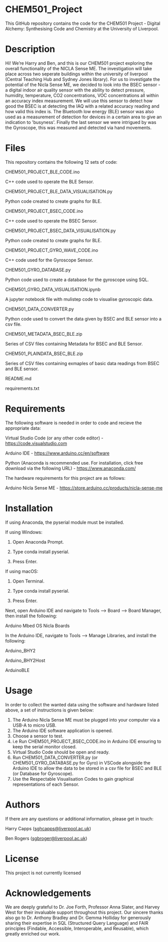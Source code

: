 # CHEM501_Project

This GitHub repository contains the code for the CHEM501 Project - Digital Alchemy: Synthesising Code and Chemistry at the University of Liverpool.


# Description 

Hi! We’re Harry and Ben, and this is our CHEM501 project exploring the overall functionality of the NICLA Sense ME. The investigation will take place across two seperate buildings within the university of liverpool (Central Teaching Hub and Sydney Jones library). For us to investigate the potential of the Nicla Sense ME, we decided to look into the BSEC sensor - a digital indoor air quality sensor with the ability to detect pressure, humidity, temperature, CO2 concentrations, VOC concentrations all within an accuracy index measurement. We will use this sensor to detect how good the BSEC is at detecting the IAQ with a related accuracy reading and how valid this index is. The Bluetooth low energy (BLE) sensor was also used as a measurement of detection for devices in a certain area to give an indication to 'busyness'. Finally the last sensor we were intrigued by was the Gyroscope, this was measured and detected via hand movements.

# Files

This repository contains the following 12 sets of code:

CHEM501_PROJECT_BLE_CODE.ino

C++ code used to operate the BLE Sensor.

CHEM501_PROJECT_BLE_DATA_VISUALISATION.py

Python code created to create graphs for BLE.

CHEM501_PROJECT_BSEC_CODE.ino

C++ code used to operate the BSEC Sensor.

CHEM501_PROJECT_BSEC_DATA_VISUALISATION.py

Python code created to create graphs for BLE.

CHEM501_PROJECT_GYRO_WAVE_CODE.ino

C++ code used for the Gyroscope Sensor.

CHEM501_GYRO_DATABASE.py

Python code used to create a database for the gyroscope using SQL.

CHEM501_GYRO_DATA_VISUALISATION.ipynb

A jupyter notebook file with mulistep code to visualise gyroscopic data.

CHEM501_DATA_CONVERTER.py

Python code used to convert the data given by BSEC and BLE sensor into a csv file.

CHEM501_METADATA_BSEC_BLE.zip

Series of CSV files containing Metadata for BSEC and BLE Sensor.

CHEM501_PLAINDATA_BSEC_BLE.zip

Series of CSV files containing exmaples of basic data readings from BSEC and BLE sensor.

README.md

requirements.txt

# Requirements

The following software is needed in order to code and recieve the appropriate data:

Virtual Studio Code (or any other code editor) - https://code.visualstudio.com

Arduino IDE - https://www.arduino.cc/en/software

Python (Anaconda is recommended use. For installation, click free download via the following URL) - https://www.anaconda.com/

The hardware requirements for this project are as follows:

Arduino Nicla Sense ME - https://store.arduino.cc/products/nicla-sense-me

# Installation

If using Anaconda, the pyserial module must be installed.

If using Windows:

1. Open Anaconda Prompt.

2. Type conda install pyserial.

3. Press Enter.

If using macOS:

1. Open Terminal.

2. Type conda install pyserial.

3. Press Enter.

Next, open Arduino IDE and navigate to Tools --> Board --> Board Manager, then install the following:

Arduino Mbed OS Nicla Boards

In the Arduino IDE, navigate to Tools --> Manage Libraries, and install the following:

Arduino_BHY2

Arduino_BHY2Host

ArduinoBLE

# Usage

In order to collect the wanted data using the software and hardware listed above, a set of instructions is given below:

1. The Arduino Nicla Sense ME must be plugged into your computer via a USB-A to micro USB.
2. The Arduino IDE software application is opened.
3. Choose a sensor to test.
4. i.e Run CHEM501_PROJECT_BSEC_CODE.ino in Arduino IDE ensuring to keep the serial monitor closed.
5. Virtual Studio Code should be open and ready.
6. Run CHEM501_DATA_CONVERTER.py (or CHEM501_GYRO_DATABASE.py for Gyro) in VSCode alongside the Arduino IDE to allow the data to be stored in a csv file for BSEC and BLE (or Database for Gyroscope).
8. Use the Respectable Visualisation Codes to gain graphical representations of each Sensor.

# Authors

If there are any questions or additional information, please get in touch:

Harry Capps (sghcapps@liverpool.ac.uk)

Ben Rogers (sgbroger@liverpool.ac.uk)

# License

This project is not currently licensed

# Acknowledgements

We are deeply grateful to Dr. Joe Forth, Professor Anna Slater, and Harvey West for their invaluable support throughout this project. Our sincere thanks also go to Dr. Anthony Bradley and Dr. Gemma Holliday for generously sharing their expertise in SQL (Structured Query Language) and FAIR principles (Findable, Accessible, Interoperable, and Reusable), which greatly enriched our work.
